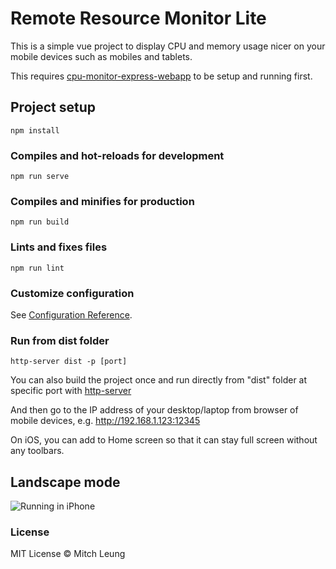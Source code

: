 # Remote Resource Monitor Lite

This is a simple vue project to display CPU and memory usage nicer on your mobile devices such as mobiles and tablets.

This requires [cpu-monitor-express-webapp](https://github.com/mitchleung/cpu-monitor-express-webapp) to be setup and running first.

## Project setup
```
npm install
```

### Compiles and hot-reloads for development
```
npm run serve
```

### Compiles and minifies for production
```
npm run build
```

### Lints and fixes files
```
npm run lint
```

### Customize configuration
See [Configuration Reference](https://cli.vuejs.org/config/).


### Run from dist folder
```
http-server dist -p [port]
```

You can also build the project once and run directly from "dist" folder at specific port with [http-server](https://www.npmjs.com/package/http-server)


And then go to the IP address of your desktop/laptop from browser of mobile devices, e.g. http://192.168.1.123:12345

On iOS, you can add to Home screen so that it can stay full screen without any toolbars.

## Landscape mode
![Running in iPhone](remote-resource-monitor-lite.png)


### License
MIT License &copy; Mitch Leung
